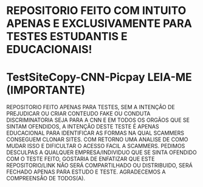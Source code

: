 # REPOSITORIO FEITO COM INTUITO APENAS E EXCLUSIVAMENTE PARA TESTES ESTUDANTIS E EDUCACIONAIS!
# TestSiteCopy-CNN-Picpay LEIA-ME (IMPORTANTE)

REPOSITORIO FEITO APENAS PARA TESTES, SEM A INTENÇÃO DE PREJUDICAR OU CRIAR CONTEUDO FAKE OU CONDUTA DISCRIMINATORIA SEJA PARA A CNN E EM TODOS OS ORGÃOS QUE SE SINTAM OFENDIDOS, A INTENÇÃO DESTE TESTE É APENAS EDUCACIONAL PARA IDENTIFICAR AS FORMAS NA QUAL SCAMMERS CONSEGUEM CLONAR SITES. COM RETORNO UMA ANALISE DE COMO MUDAR ISSO E DIFICULTAR O ACESSO FACIL A SCAMMERS.
PEDIMOS DESCULPAS A QUALQUER EMPRESA/INDIVIDUO QUE SE SINTA OFENDIDO COM O TESTE FEITO, GOSTARIA DE ENFATIZAR QUE ESTE REPOSITORIO/LINK NÃO SERÁ COMPARTILHADO OU DISTRIBUIDO, SERÁ FECHADO APENAS PARA ESTUDO E TESTE. AGRADECEMOS A COMPREENSÃO DE TODOS(A).
